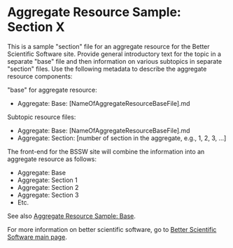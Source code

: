 # Aggregate Resource Sample: Section X

This is a sample "section" file for an aggregate resource for the Better Scientific Software site.  Provide general introductory text for the topic in a separate "base" file and then information on various subtopics in separate "section" files. Use the following metadata to describe the aggregate resource components:

"base" for aggregate resource:  
- Aggregate: Base: [NameOfAggregateResourceBaseFile].md

Subtopic resource files:
- Aggregate: Base: [NameOfAggregateResourceBaseFile].md
- Aggregate: Section: [number of section in the aggregate, e.g., 1, 2, 3, ...]

The front-end for the BSSW site will combine the information into an aggregate resource as follows:
 - Aggregate: Base
 - Aggregate: Section 1
 - Aggregate: Section 2
 - Aggregate: Section 3
 - Etc.
 
 See also [Aggregate Resource Sample: Base](AggregateResourceSample.Base.md).

For more information on better scientific software, go to [Better Scientific Software main page](http://betterscientificsoftware.info).

<!--- 
Categories: category goes here
Topics: topic goes here
Tags: optional tags go here
Level: level goes here 
Prerequisites: prerequisites go here
Aggregate: Base: AggregateResourceSample.Base.md
Aggregate: Section X
--->
